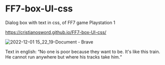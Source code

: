 ﻿# FF7-box-UI-css
 
 Dialog box with text in css, of FF7 game Playstation 1 
  
 https://cristianosword.github.io/FF7-box-UI-css/

![2022-12-01 15_22_19-Document - Brave](https://user-images.githubusercontent.com/16153844/205130621-c7b5debf-d318-4b96-b01c-731ea375a9c2.png)

Text in english: “No one is poor because they want to be. It's like this train. He cannot run anywhere but where his tracks take him.“
